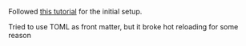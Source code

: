 Followed [this tutorial](https://sia.codes/posts/itsiest-bitsiest-eleventy-tutorial/) for the initial setup.

Tried to use TOML as front matter, but it broke hot reloading for some reason
